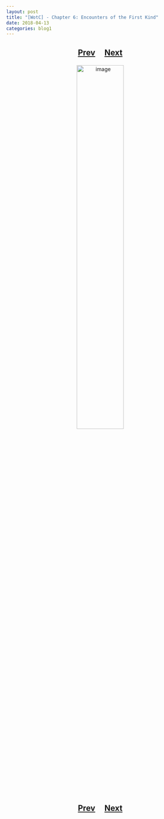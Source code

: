 ```yaml
---
layout: post
title: "[WotC] - Chapter 6: Encounters of the First Kind"
date: 2018-04-13
categories: blog1
---
```


<h2>
  <p style="text-align:center;">
    <a href="/wingsofthechorus/archive/2018/04/05/chapter5">Prev</a>
    &nbsp;&nbsp;&nbsp;
    <a href="/wingsofthechorus/archive/2018/04/26/chapter7">Next</a>
  </p>
</h2>

<p style="text-align:center;">
  <img src="/wingsofthechorus/images/comics/c6.png" width="50%" alt="image"/>
</p>

<h2>
  <p style="text-align:center;">
    <a href="/wingsofthechorus/archive/2018/04/05/chapter5">Prev</a>
    &nbsp;&nbsp;&nbsp;
    <a href="/wingsofthechorus/archive/2018/04/26/chapter7">Next</a>
  </p>
</h2>
